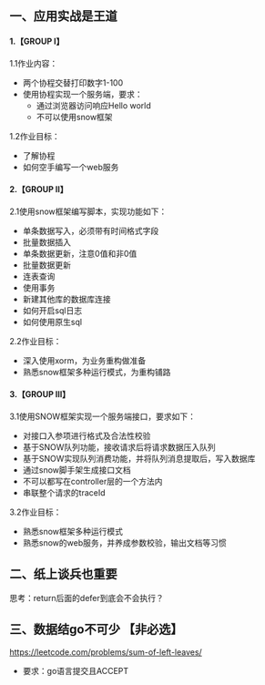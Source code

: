## 一、应用实战是王道

#### 1.【GROUP I】
1.1作业内容：
- 两个协程交替打印数字1-100 
- 使用协程实现一个服务端，要求：
   - 通过浏览器访问响应Hello world
   - 不可以使用snow框架

1.2作业目标：
- 了解协程
- 如何空手编写一个web服务


#### 2.【GROUP II】
2.1使用snow框架编写脚本，实现功能如下：
- 单条数据写入，必须带有时间格式字段
- 批量数据插入
- 单条数据更新，注意0值和非0值
- 批量数据更新
- 连表查询
- 使用事务
- 新建其他库的数据库连接
- 如何开启sql日志
- 如何使用原生sql

2.2作业目标：
- 深入使用xorm，为业务重构做准备
- 熟悉snow框架多种运行模式，为重构铺路

#### 3.【GROUP III】
3.1使用SNOW框架实现一个服务端接口，要求如下：
- 对接口入参项进行格式及合法性校验
- 基于SNOW队列功能，接收请求后将请求数据压入队列
- 基于SNOW实现队列消费功能，并将队列消息提取后，写入数据库
- 通过snow脚手架生成接口文档
- 不可以都写在controller层的一个方法内
- 串联整个请求的traceId

3.2作业目标：
- 熟悉snow框架多种运行模式
- 熟悉snow的web服务，并养成参数校验，输出文档等习惯

## 二、纸上谈兵也重要
思考：return后面的defer到底会不会执行？

## 三、数据结go不可少 【非必选】
https://leetcode.com/problems/sum-of-left-leaves/
- 要求：go语言提交且ACCEPT
